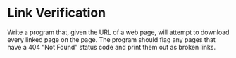 # Link Verification
Write a program that, given the URL of a web page, will attempt to download every linked page on the page. The program should flag any pages that have a 404 “Not Found” status code and print them out as broken links.
